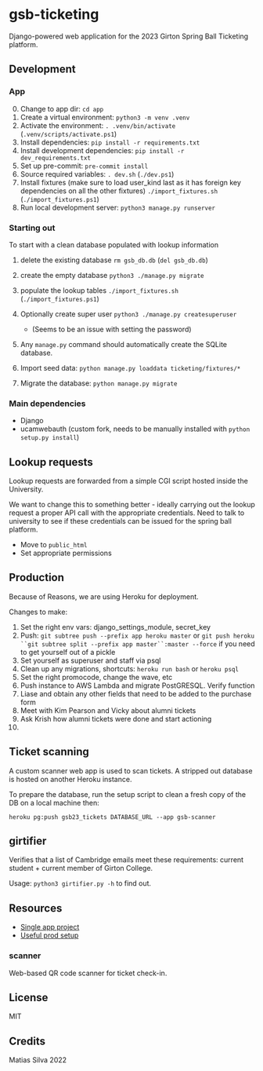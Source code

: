 # gsb-ticketing

Django-powered web application for the 2023 Girton Spring Ball Ticketing platform.

## Development

### App

0. Change to app dir: `cd app`
1. Create a virtual environment: `python3 -m venv .venv`
2. Activate the environment: `. .venv/bin/activate` (`.venv/scripts/activate.ps1`)
3. Install dependencies: `pip install -r requirements.txt`
4. Install development dependencies: `pip install -r dev_requirements.txt`
5. Set up pre-commit: `pre-commit install`
6. Source required variables: `. dev.sh` (`./dev.ps1`)
7. Install fixtures (make sure to load user_kind last as it has foreign key dependencies on all the other fixtures) `./import_fixtures.sh` (`./import_fixtures.ps1`)
8. Run local development server: `python3 manage.py runserver`

### Starting out

To start with a clean database populated with lookup information

1. delete the existing database `rm gsb_db.db` (`del gsb_db.db`)
2. create the empty database `python3 ./manage.py migrate`
3. populate the lookup tables `./import_fixtures.sh` (`./import_fixtures.ps1`)
4. Optionally create super user `python3 ./manage.py createsuperuser`

   - (Seems to be an issue with setting the password)

5. Any `manage.py` command should automatically create the SQLite database.
6. Import seed data: `python manage.py loaddata ticketing/fixtures/*`
7. Migrate the database: `python manage.py migrate`

### Main dependencies

- Django
- ucamwebauth (custom fork, needs to be manually installed with `python setup.py install`)

## Lookup requests

Lookup requests are forwarded from a simple CGI script hosted inside the University.

We want to change this to something better - ideally carrying out the lookup request a proper API call with the appropriate credentials. Need to talk to university to see if these credentials can be issued for the spring ball platform.

- Move to `public_html`
- Set appropriate permissions

## Production

Because of Reasons, we are using Heroku for deployment.

Changes to make:

1. Set the right env vars: django_settings_module, secret_key
2. Push: `git subtree push --prefix app heroku master` or ` git push heroku ``git subtree split --prefix app master``:master --force ` if you need to get yourself out of a pickle
3. Set yourself as superuser and staff via psql
4. Clean up any migrations, shortcuts: `heroku run bash` or `heroku psql`
5. Set the right promocode, change the wave, etc
6. Push instance to AWS Lambda and migrate PostGRESQL. Verify function
7. Liase and obtain any other fields that need to be added to the purchase form
8. Meet with Kim Pearson and Vicky about alumni tickets
9. Ask Krish how alumni tickets were done and start actioning
10.

## Ticket scanning

A custom scanner web app is used to scan tickets. A stripped out database is hosted on another Heroku instance.

To prepare the database, run the setup script to clean a fresh copy of the DB on a local machine then:

```
heroku pg:push gsb23_tickets DATABASE_URL --app gsb-scanner
```

## girtifier

Verifies that a list of Cambridge emails meet these requirements: current student + current member of Girton College.

Usage: `python3 girtifier.py -h` to find out.

## Resources

- [Single app project](https://zindilis.com/posts/django-anatomy-for-single-app/)
- [Useful prod setup](https://www.oreilly.com/library/view/lightweight-django/9781491946275/ch01.html)

### scanner

Web-based QR code scanner for ticket check-in.

## License

MIT

## Credits

Matias Silva 2022
